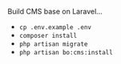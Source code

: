 Build CMS base on Laravel...

* `cp .env.example .env`
* `composer install`
* `php artisan migrate`
* `php artisan bo:cms:install`
